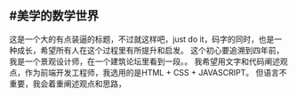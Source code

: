 
#美学的数学世界
---------------------------------
这是一个大的有点装逼的标题，不过就这样吧，just do it，码字的同时，也是一种成长，希望所有人在这个过程里有所提升和启发。
这个初心要追溯到四年前，我是一个景观设计师，在一个建筑论坛里看到一段。。
我希望用文字和代码阐述观点，作为前端开发工程师，我选用的是HTML + CSS + JAVASCRIPT。 但语言不重要，我会着重阐述观点和思路，
